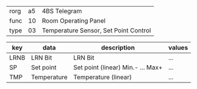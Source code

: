
|    |   |   |
| -- | - | - |
| rorg | a5 | 4BS Telegram |
| func | 10 | Room Operating Panel |
| type | 03 | Temperature Sensor, Set Point Control |

| key | data | description | values |
| --- | --- | --- | --- |
  | LRNB | LRN Bit | LRN Bit | ... | 
| SP | Set point | Set point (linear)   Min.- ... Max+ | ... | 
| TMP | Temperature | Temperature (linear) | ... | 

  